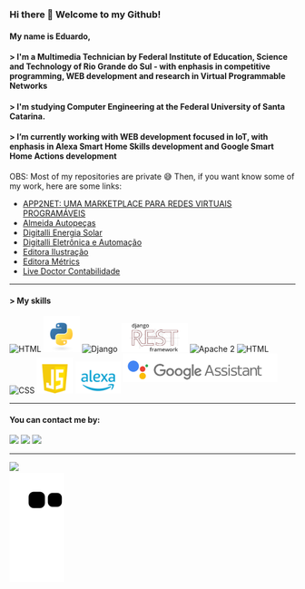 ### Hi there 👋 Welcome to my Github!
#### My name is Eduardo, 

#### > I'm a Multimedia Technician by Federal Institute of Education, Science and Technology of Rio Grande do Sul -  with enphasis in competitive programming, WEB development and research in Virtual Programmable Networks

#### > I'm studying Computer Engineering at the Federal University of Santa Catarina. 

#### > I’m currently working with WEB development focused in IoT, with enphasis in Alexa Smart Home Skills development and Google Smart Home Actions development

OBS: Most of my repositories are private :sweat_smile: Then, if you want know some of my work, here are some links:
<ul>
  <li><a target="blank" href="https://eventos.ifrs.edu.br/index.php/Salao_IFRS/5salao/paper/view/10094r">APP2NET: UMA MARKETPLACE PARA REDES VIRTUAIS PROGRAMÁVEIS</a></li>
  <li><a target="blank" href="https://ajalmeida.com.br">Almeida Autopeças</a></li>
  <li><a target="blank" href="https://digitalli.com.br">Digitalli Energia Solar</a></li>
  <li><a target="blank" href="https://digitalli-iot.com.br">Digitalli Eletrônica e Automação</a></li>
  <li><a target="blank" href="https://editorailustracao.com.br">Editora Ilustração</a></li>
  <li><a target="blank" href="https://editorametrics.com.br">Editora Métrics</a></li>
  <li><a target="blank" href="https://livedoctorcontabilidade.com.br">Live Doctor Contabilidade</a></li>
</ul>
<hr>
<h4> > My skills</h4>
<div>
  <img src="https://git-scm.com/images/logos/downloads/Git-Logo-1788C.png" height="51,5" alt="HTML" style="margin-top:12,5px">
  <img src="https://github.com/Getdit/Getdit/blob/output/python.png" height="64" alt="Python 3">
  <img src="https://static.djangoproject.com/img/logos/django-logo-negative.svg" height="51,5" alt="Django" style="margin-top:12,5px;">&nbsp;
  <img src="https://github.com/Getdit/Getdit/blob/output/rest.png" height="51,5" alt="Django Rest Framework" style="margin-top:12,5px;">
  <img src="https://upload.wikimedia.org/wikipedia/commons/thumb/1/10/Apache_HTTP_server_logo_%282019-present%29.svg/480px-Apache_HTTP_server_logo_%282019-present%29.svg.png?20210416075503g" height="51,5" alt="Apache 2" style="margin-top:12,5px;">
  <img src="https://www.w3.org/html/logo/downloads/HTML5_Logo_512.png" height="64" alt="HTML">
  <img src="https://logodownload.org/wp-content/uploads/2017/04/css-3-logo-6.png" height="64" alt="CSS">
  <img src="https://github.com/Getdit/Getdit/blob/output/js.png" height="64" alt="JavaScript">
  <img src="https://github.com/Getdit/Getdit/blob/output/alexa.png" width="80" alt="Alexa" >
  <img src="https://github.com/Getdit/Getdit/blob/output/google.png" height="50" alt="Google Assistant" style="margin-bottom:20px">
</div>
<hr>
<h4>You can contact me by:</h4>
<div> 
  <a href="https://instagram.com/che_gcr" target="_blank"><img src="https://img.shields.io/badge/-Instagram-%23E4405F?style=for-the-badge&logo=instagram&logoColor=white" target="_blank"></a>
  <a href = "mailto:duducpribeiro@gmail.com"><img src="https://img.shields.io/badge/-Gmail-%23333?style=for-the-badge&logo=gmail&logoColor=white" target="_blank"></a>
  <a href="https://www.linkedin.com/in/eduardo-chedid" target="_blank"><img src="https://img.shields.io/badge/-LinkedIn-%230077B5?style=for-the-badge&logo=linkedin&logoColor=white" target="_blank"></a> 
</div>
<hr>

<div>
  <a href="https://github.com/Getdit">
  <img height="180em" src="https://github-readme-stats.vercel.app/api?username=Getdit&show_icons=true&theme=dark&include_all_commits=true&count_private=true"/>
  </a>
</div>
 <div>
  <a href="https://github.com/Getdit">
  <img src="https://github.com/Getdit/Getdit/blob/output/github-contribution-grid-snake.svg"/>
  </a>
</div>


